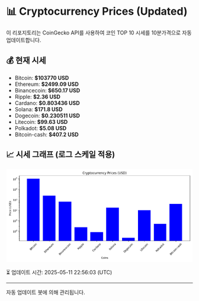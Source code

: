 
# 📊 Cryptocurrency Prices (Updated)

이 리포지토리는 CoinGecko API를 사용하여 코인 TOP 10 시세를 10분가격으로 자동 업데이트합니다.

## 💰 현재 시세
- Bitcoin: **$103770 USD**
- Ethereum: **$2499.09 USD**
- Binancecoin: **$650.17 USD**
- Ripple: **$2.36 USD**
- Cardano: **$0.803436 USD**
- Solana: **$171.8 USD**
- Dogecoin: **$0.230511 USD**
- Litecoin: **$99.63 USD**
- Polkadot: **$5.08 USD**
- Bitcoin-cash: **$407.2 USD**

## 📈 시세 그래프 (로그 스케일 적용)
![Crypto Prices](crypto_prices.png)

⏳ 업데이트 시간: 2025-05-11 22:56:03 (UTC)

---
자동 업데이트 봇에 의해 관리됩니다.
